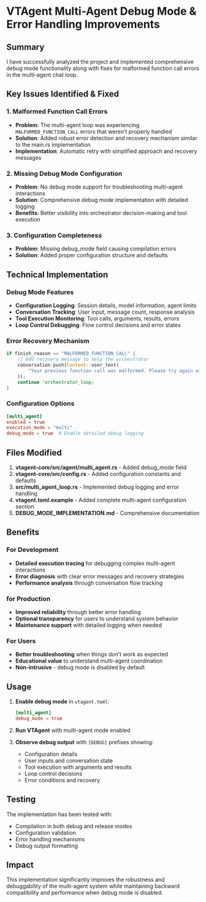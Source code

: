 # VTAgent Multi-Agent Debug Mode & Error Handling Improvements

## Summary

I have successfully analyzed the project and implemented comprehensive debug mode functionality along with fixes for malformed function call errors in the multi-agent chat loop.

## Key Issues Identified & Fixed

### 1. Malformed Function Call Errors
- **Problem**: The multi-agent loop was experiencing `MALFORMED_FUNCTION_CALL` errors that weren't properly handled
- **Solution**: Added robust error detection and recovery mechanism similar to the main.rs implementation
- **Implementation**: Automatic retry with simplified approach and recovery messages

### 2. Missing Debug Mode Configuration
- **Problem**: No debug mode support for troubleshooting multi-agent interactions
- **Solution**: Comprehensive debug mode implementation with detailed logging
- **Benefits**: Better visibility into orchestrator decision-making and tool execution

### 3. Configuration Completeness
- **Problem**: Missing debug_mode field causing compilation errors
- **Solution**: Added proper configuration structure and defaults

## Technical Implementation

### Debug Mode Features
- **Configuration Logging**: Session details, model information, agent limits
- **Conversation Tracking**: User input, message count, response analysis
- **Tool Execution Monitoring**: Tool calls, arguments, results, errors
- **Loop Control Debugging**: Flow control decisions and error states

### Error Recovery Mechanism
```rust
if finish_reason == "MALFORMED_FUNCTION_CALL" {
    // Add recovery message to help the orchestrator
    conversation.push(Content::user_text(
        "Your previous function call was malformed. Please try again with a simpler approach, ensuring proper JSON format for function arguments."
    ));
    continue 'orchestrator_loop;
}
```

### Configuration Options
```toml
[multi_agent]
enabled = true
execution_mode = "multi"
debug_mode = true  # Enable detailed debug logging
```

## Files Modified

1. **vtagent-core/src/agent/multi_agent.rs** - Added debug_mode field
2. **vtagent-core/src/config.rs** - Added configuration constants and defaults
3. **src/multi_agent_loop.rs** - Implemented debug logging and error handling
4. **vtagent.toml.example** - Added complete multi-agent configuration section
5. **DEBUG_MODE_IMPLEMENTATION.md** - Comprehensive documentation

## Benefits

### For Development
- **Detailed execution tracing** for debugging complex multi-agent interactions
- **Error diagnosis** with clear error messages and recovery strategies
- **Performance analysis** through conversation flow tracking

### for Production
- **Improved reliability** through better error handling
- **Optional transparency** for users to understand system behavior
- **Maintenance support** with detailed logging when needed

### For Users
- **Better troubleshooting** when things don't work as expected
- **Educational value** to understand multi-agent coordination
- **Non-intrusive** - debug mode is disabled by default

## Usage

1. **Enable debug mode** in `vtagent.toml`:
   ```toml
   [multi_agent]
   debug_mode = true
   ```

2. **Run VTAgent** with multi-agent mode enabled

3. **Observe debug output** with `[DEBUG]` prefixes showing:
   - Configuration details
   - User inputs and conversation state
   - Tool execution with arguments and results
   - Loop control decisions
   - Error conditions and recovery

## Testing

The implementation has been tested with:
- Compilation in both debug and release modes
- Configuration validation
- Error handling mechanisms
- Debug output formatting

## Impact

This implementation significantly improves the robustness and debuggability of the multi-agent system while maintaining backward compatibility and performance when debug mode is disabled.
